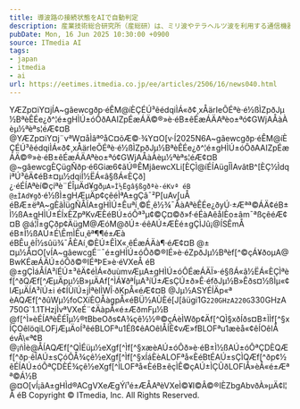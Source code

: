 ```yaml
---
title: 導波路の接続状態をAIで自動判定
description: 産業技術総合研究所（産総研）は、ミリ波やテラヘルツ波を利用する通信機器などに搭載される電子部品の特性を高い精度で比較的容易に測定するための技術を開発した。測定結果に影響を与える導波路の接続状態を、AI技術によって自動判定する。これによって、測定経験が浅いエンジニアでも安定した測定が行えるという。
pubDate: Mon, 16 Jun 2025 10:30:00 +0900
source: ITmedia AI
tags:
- japan
- itmedia
- ai
url: https://eetimes.itmedia.co.jp/ee/articles/2506/16/news040.html
---
```


YÆZp¤iY¤jÍA~gâewcgðp·éÊM@íÈÇÉÚ³êédqiÌÁ«ð¢¸xÅärIeÕÉªè·é½ßÌZpðJµ½BªèÊÉe¿ð^¦é±gHÌÚ±óÔðAAIZpÉæÁÄ©®»è·éB±êÉæÁÄAªèo±ªó¢GWjAÅàÀèµ½ªèªs¦éÆ¢¤B
@YÆZp¤iY¤j¨vªW¤åÌâªºåC¤õÆ©·¾Y¤O[v·Í2025N6A~gâewcgðp·éÊM@íÈÇÉÚ³êédqiÌÁ«ð¢¸xÅärIeÕÉªè·é½ßÌZpðJµ½BªèÊÉe¿ð^¦é±gHÌÚ±óÔðAAIZpÉæÁÄ©®»è·éB±êÉæÁÄAªèo±ªó¢GWjAÅàÀèµ½ªèªs¦éÆ¢¤B
@~gâewcgÈÇügÑðp·é6Giæ6¢ãÚ®ÊMjâewcXLi[ÈÇÌ@íÉÍAügÎÌAvâtB^[ÈÇ½ÌdqiªÚ³êÄ¢éB±¤µ½dqiÌ½ËÁ«â§ßÁ«ÈÇð]¿·éÉÍAªèí©çíªè¨ÉÎµÄd¥gð`µA»Ì½Ëgâ§ßgðªè·éKvª éB
@±ÌAd¥gð`·é½ßÌ±gHÆµÄp¢çêéÌªA±gÇâ¯²P[uAv[uÅ éBÆ±ëªA~gÈãÌügÑÅÍA±gHÌÚ±Êuªí¸©É¸ê½¾¯ÅàAªèÊÉe¿ðyÚ·±Æªª©ÁÄ¢éB±Ì½ßA±gHÌÚ±ÉÍxÈZpªKvÆÈéBÚ±óÔª³µ¢©Ç¤©ð»f·éÉàAêåIÈo±âm¯ªßçêéÆ¢¤B
@á¦Î±gÇðp¢ÄügM@ÆóM@ðÚ±·éêAÚ±ÆÈé±gÇÌJû¡@ÍSÊmÅ éB±Ì½ßAÚ±É\ÊmÌÊu¸êª¶¶é±Æà éBÊu¸êÍ½sûü¾¯ÅÈAí¸©ÈÚ±ÊÌX«¸êÉæÁÄà¶·éÆ¢¤B
@±¤µ½Å¤O[vÍA~gâewcgÉ¨¯é±gHÌÚ±óÔð©®IÉ»è·éZpðJµ½Bªèf[^©çÁ¥ðoµA@BwKÉæÁÄÚ±óÔð©®IÉªÞE»è·éVXeÅ éB
@±gÇÌáÅÍA³íÉÚ±³êÄ¢éÌÁ«ðuùmvÆµA±gHÌÚ±óÔÉæÁÄÏ»·é§ßÁ«â½ËÁ«ÈÇÌªèf[^ðQÆf[^ÆµÄpµ½B»µÄAf[^ÌÁ¥ðªÍµA³íÚ±ÆsÇÚ±ð»Ê·éfðJµ½B»Êðs¤½ßÌµ«¢lÆµÄÍA³íÚ±i é¢ÍÙíÚ±jÌªèlÌWÎ·ðKpÅ«éÆ¢¤B
@Jµ½ASYÉÍÄp«ª èAQÆf[^ðûWµ½foCXíÈOÅàgpÅ«éBÜ½AÙÈé[J[âügi1G`220GHzA220G`330GHzA750G`1.1THzjÌvªVXeÉ¨¢ÄàpÅ«é±ÆðmFµ½B
@f[^Ì»èÉÍAªèÊÉÎµ½®tBbeOðs¢A¾çê½½®©çÁèÌWðp¢Äf[^QÌ§xðÍðs¤B±ÌÌf[^§xÍÇOêlöqiLOFjÆµÄoÍ³êéBLOFªu1Éß¢êAOêlÅÍÈ¢vÆ»fBLOFªu1æèå«¢êÍOêlÅ évÂ\«ª¢B
@¡ñÌè@ÅÍAQÆf[^QÌÉüµ½eXgf[^Ìf[^§xæèAÚ±óÔð»è·éB±Ì½ßAÚ±óÔªÇDÈQÆf[^ðp·êÎAÚ±sÇóÔÅ¾çê½eXgf[^Ìf[^§xÍáÈèALOFªå«ÈéBtÉAÚ±sÇÌQÆf[^ðp¢½êÉÍAÚ±óÔªÇDÈÉ¾çê½eXgf[^ÌLOFªå«ÈéB±êçÌÊ©çAÚ±ÌÇÛðLOFlÅ»èÅ«é±Æªª©Á½B
@¤O[vÍ¡ãA±gHÌd®ACgVXeÆgÝí¹é±ÆÅAªèVXeÌ©¥I©Â©®IÈZbgAbvðÀ»µÄ¢l¦Å éB
Copyright © ITmedia, Inc. All Rights Reserved.